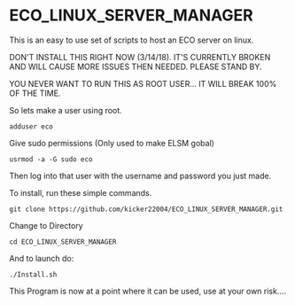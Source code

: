 # ECO_LINUX_SERVER_MANAGER
This is an easy to use set of scripts to host an ECO server on linux.


DON'T INSTALL THIS RIGHT NOW (3/14/18). IT'S CURRENTLY BROKEN AND WILL CAUSE MORE ISSUES THEN NEEDED. PLEASE STAND BY.


YOU NEVER WANT TO RUN THIS AS ROOT USER... IT WILL BREAK 100% OF THE TIME.

So lets make a user using root.

`adduser eco`

Give sudo permissions (Only used to make ELSM gobal)

`usrmod -a -G sudo eco`

Then log into that user with the username and password you just made.

To install, run these simple commands.

`git clone https://github.com/kicker22004/ECO_LINUX_SERVER_MANAGER.git`

Change to Directory

`cd ECO_LINUX_SERVER_MANAGER`

And to launch do:

`./Install.sh`

This Program is now at a point where it can be used, use at your own risk....
